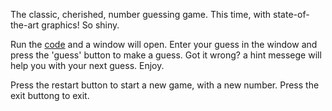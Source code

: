 The classic, cherished, number guessing game. This time, with state-of-the-art graphics! So shiny.

Run the [code](num_gui.py) and a window will open. Enter your guess in the window and press the 'guess' button to make a guess. Got it wrong? a hint messege will help you with your next guess.
Enjoy.

Press the restart button to start a new game, with a new number.
Press the exit buttong to exit.
